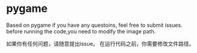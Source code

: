 # pygame
Based on pygame 
if you have any questoins, feel free to submit issues.
before running the code,you need to modify the image path.

如果你有任何问题，请随意提出issue。
在运行代码之前，你需要修改文件路径。
